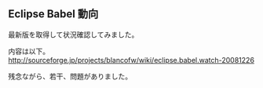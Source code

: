## Eclipse Babel 動向


最新版を取得して状況確認してみました。

内容は以下。
http://sourceforge.jp/projects/blancofw/wiki/eclipse.babel.watch-20081226

残念ながら、若干、問題がありました。
